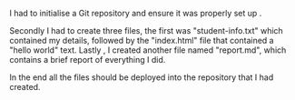 I had to initialise a Git repository and ensure it was properly set up . 

Secondly I had to create three files,  the first was "student-info.txt" which contained my details, followed by the "index.html" file that contained a "hello world" text. Lastly , I created another file named "report.md", which contains a brief report of everything I did. 

In the end all the files should be deployed into the repository that I had created. 
